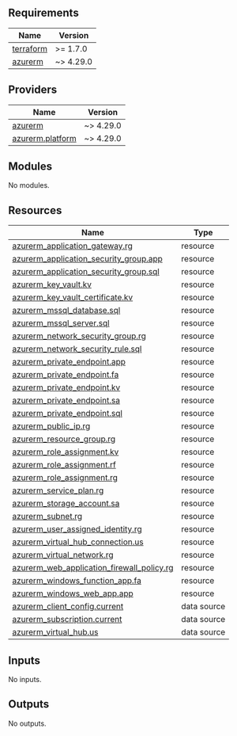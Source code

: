<!-- BEGIN_TF_DOCS -->
## Requirements

| Name | Version |
|------|---------|
| <a name="requirement_terraform"></a> [terraform](#requirement\_terraform) | >= 1.7.0 |
| <a name="requirement_azurerm"></a> [azurerm](#requirement\_azurerm) | ~> 4.29.0 |

## Providers

| Name | Version |
|------|---------|
| <a name="provider_azurerm"></a> [azurerm](#provider\_azurerm) | ~> 4.29.0 |
| <a name="provider_azurerm.platform"></a> [azurerm.platform](#provider\_azurerm.platform) | ~> 4.29.0 |

## Modules

No modules.

## Resources

| Name | Type |
|------|------|
| [azurerm_application_gateway.rg](https://registry.terraform.io/providers/hashicorp/azurerm/latest/docs/resources/application_gateway) | resource |
| [azurerm_application_security_group.app](https://registry.terraform.io/providers/hashicorp/azurerm/latest/docs/resources/application_security_group) | resource |
| [azurerm_application_security_group.sql](https://registry.terraform.io/providers/hashicorp/azurerm/latest/docs/resources/application_security_group) | resource |
| [azurerm_key_vault.kv](https://registry.terraform.io/providers/hashicorp/azurerm/latest/docs/resources/key_vault) | resource |
| [azurerm_key_vault_certificate.kv](https://registry.terraform.io/providers/hashicorp/azurerm/latest/docs/resources/key_vault_certificate) | resource |
| [azurerm_mssql_database.sql](https://registry.terraform.io/providers/hashicorp/azurerm/latest/docs/resources/mssql_database) | resource |
| [azurerm_mssql_server.sql](https://registry.terraform.io/providers/hashicorp/azurerm/latest/docs/resources/mssql_server) | resource |
| [azurerm_network_security_group.rg](https://registry.terraform.io/providers/hashicorp/azurerm/latest/docs/resources/network_security_group) | resource |
| [azurerm_network_security_rule.sql](https://registry.terraform.io/providers/hashicorp/azurerm/latest/docs/resources/network_security_rule) | resource |
| [azurerm_private_endpoint.app](https://registry.terraform.io/providers/hashicorp/azurerm/latest/docs/resources/private_endpoint) | resource |
| [azurerm_private_endpoint.fa](https://registry.terraform.io/providers/hashicorp/azurerm/latest/docs/resources/private_endpoint) | resource |
| [azurerm_private_endpoint.kv](https://registry.terraform.io/providers/hashicorp/azurerm/latest/docs/resources/private_endpoint) | resource |
| [azurerm_private_endpoint.sa](https://registry.terraform.io/providers/hashicorp/azurerm/latest/docs/resources/private_endpoint) | resource |
| [azurerm_private_endpoint.sql](https://registry.terraform.io/providers/hashicorp/azurerm/latest/docs/resources/private_endpoint) | resource |
| [azurerm_public_ip.rg](https://registry.terraform.io/providers/hashicorp/azurerm/latest/docs/resources/public_ip) | resource |
| [azurerm_resource_group.rg](https://registry.terraform.io/providers/hashicorp/azurerm/latest/docs/resources/resource_group) | resource |
| [azurerm_role_assignment.kv](https://registry.terraform.io/providers/hashicorp/azurerm/latest/docs/resources/role_assignment) | resource |
| [azurerm_role_assignment.rf](https://registry.terraform.io/providers/hashicorp/azurerm/latest/docs/resources/role_assignment) | resource |
| [azurerm_role_assignment.rg](https://registry.terraform.io/providers/hashicorp/azurerm/latest/docs/resources/role_assignment) | resource |
| [azurerm_service_plan.rg](https://registry.terraform.io/providers/hashicorp/azurerm/latest/docs/resources/service_plan) | resource |
| [azurerm_storage_account.sa](https://registry.terraform.io/providers/hashicorp/azurerm/latest/docs/resources/storage_account) | resource |
| [azurerm_subnet.rg](https://registry.terraform.io/providers/hashicorp/azurerm/latest/docs/resources/subnet) | resource |
| [azurerm_user_assigned_identity.rg](https://registry.terraform.io/providers/hashicorp/azurerm/latest/docs/resources/user_assigned_identity) | resource |
| [azurerm_virtual_hub_connection.us](https://registry.terraform.io/providers/hashicorp/azurerm/latest/docs/resources/virtual_hub_connection) | resource |
| [azurerm_virtual_network.rg](https://registry.terraform.io/providers/hashicorp/azurerm/latest/docs/resources/virtual_network) | resource |
| [azurerm_web_application_firewall_policy.rg](https://registry.terraform.io/providers/hashicorp/azurerm/latest/docs/resources/web_application_firewall_policy) | resource |
| [azurerm_windows_function_app.fa](https://registry.terraform.io/providers/hashicorp/azurerm/latest/docs/resources/windows_function_app) | resource |
| [azurerm_windows_web_app.app](https://registry.terraform.io/providers/hashicorp/azurerm/latest/docs/resources/windows_web_app) | resource |
| [azurerm_client_config.current](https://registry.terraform.io/providers/hashicorp/azurerm/latest/docs/data-sources/client_config) | data source |
| [azurerm_subscription.current](https://registry.terraform.io/providers/hashicorp/azurerm/latest/docs/data-sources/subscription) | data source |
| [azurerm_virtual_hub.us](https://registry.terraform.io/providers/hashicorp/azurerm/latest/docs/data-sources/virtual_hub) | data source |

## Inputs

No inputs.

## Outputs

No outputs.
<!-- END_TF_DOCS -->